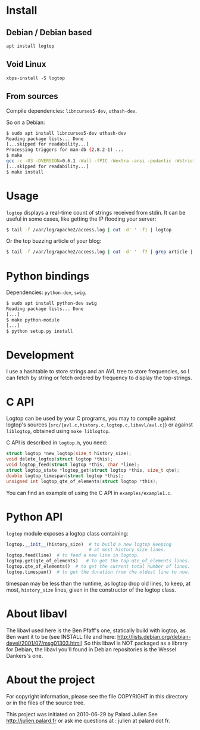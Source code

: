 # Install

## Debian / Debian based

```
apt install logtop
```


## Void Linux

```
xbps-install -S logtop
```


## From sources

Compile dependencies: `libncurses5-dev`, `uthash-dev`.

So on a Debian:

```bash session
$ sudo apt install libncurses5-dev uthash-dev
Reading package lists... Done
[...skipped for readability...]
Processing triggers for man-db (2.8.2-1) ...
$ make
gcc -c -O3 -DVERSION=0.6.1 -Wall -fPIC -Wextra -ansi -pedantic -Wstrict-prototypes -I. src/avl.c -o src/avl.o
[...skipped for readability...]
$ make install
```

# Usage

`logtop` displays a real-time count of strings received from stdin.
It can be useful in some cases, like getting the IP flooding your server:

```bash session
$ tail -f /var/log/apache2/access.log | cut -d' ' -f1 | logtop
```

Or the top buzzing article of your blog:

```bash session
$ tail -f /var/log/apache2/access.log | cut -d' ' -f7 | grep article | logtop
```


# Python bindings

Dependencies: `python-dev`, `swig`.

```bash session
$ sudo apt install python-dev swig
Reading package lists... Done
[...]
$ make python-module
[...]
$ python setup.py install
```


# Development

I use a hashtable to store strings and an AVL tree to store frequencies,
so I can fetch by string or fetch ordered by frequency to display the
top-strings.


# C API

Logtop can be used by your C programs, you may to compile against
logtop's sources (`src/{avl.c,history.c,logtop.c,libavl/avl.c}`) or
against `liblogtop`, obtained using `make liblogtop`.

C API is described in `logtop.h`, you need:

```C
struct logtop *new_logtop(size_t history_size);
void delete_logtop(struct logtop *this);
void logtop_feed(struct logtop *this, char *line);
struct logtop_state *logtop_get(struct logtop *this, size_t qte);
double logtop_timespan(struct logtop *this);
unsigned int logtop_qte_of_elements(struct logtop *this);
```

You can find an example of using the C API in `examples/example1.c`.


# Python API

`logtop` module exposes a logtop class containing:

```Python
logtop.__init__(history_size)  # to build a new logtop keeping
                               # at most history_size lines.
logtop.feed(line)  # to feed a new line in logtop.
logtop.get(qte_of_elements)   # to get the top qte_of_elements lines.
logtop.qte_of_elements()  # to get the current total number of lines.
logtop.timespan()  # to get the duration from the oldest line to now.
```

timespan may be less than the runtime, as logtop drop old lines,
to keep, at most, `history_size` lines, given in the constructor of
the logtop class.


# About libavl

The libavl used here is the Ben Pfaff's one, statically build with logtop, as
Ben want it to be (see INSTALL file and here:
http://lists.debian.org/debian-devel/2001/07/msg01303.html)
So this libavl is NOT packaged as a library for Debian, the libavl you'll
found in Debian repositories is the Wessel Dankers's one.


# About the project

For copyright information, please see the file COPYRIGHT in this
directory or in the files of the source tree.

This project was initiated on 2010-06-29 by Palard Julien
See http://julien.palard.fr or ask me questions at :
julien at palard dot fr.
